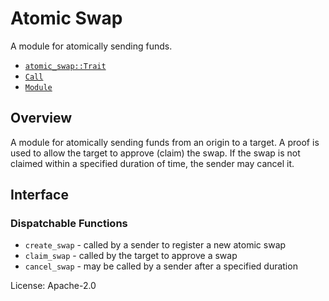 # Atomic Swap

A module for atomically sending funds.

- [`atomic_swap::Trait`](https://docs.rs/noble-atomic-swap/latest/noble_atomic_swap/trait.Trait.html)
- [`Call`](https://docs.rs/noble-atomic-swap/latest/noble_atomic_swap/enum.Call.html)
- [`Module`](https://docs.rs/noble-atomic-swap/latest/noble_atomic_swap/struct.Module.html)

## Overview

A module for atomically sending funds from an origin to a target. A proof
is used to allow the target to approve (claim) the swap. If the swap is not
claimed within a specified duration of time, the sender may cancel it.

## Interface

### Dispatchable Functions

* `create_swap` - called by a sender to register a new atomic swap
* `claim_swap` - called by the target to approve a swap
* `cancel_swap` - may be called by a sender after a specified duration

License: Apache-2.0
